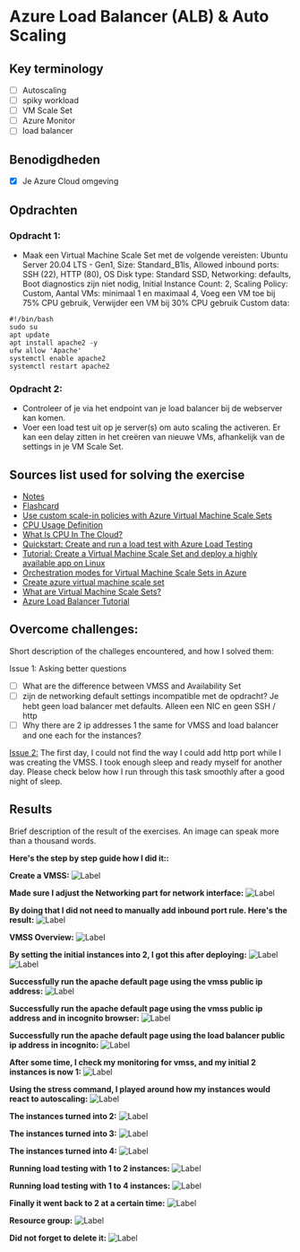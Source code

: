 # Azure Load Balancer (ALB) & Auto Scaling

## Key terminology

- [ ] Autoscaling
- [ ] spiky workload
- [ ] VM Scale Set
- [ ] Azure Monitor
- [ ] load balancer

## Benodigdheden

- [x] Je Azure Cloud omgeving

## Opdrachten

### Opdracht 1:

- Maak een Virtual Machine Scale Set met de volgende vereisten: Ubuntu Server 20.04 LTS - Gen1, Size: Standard_B1ls, Allowed inbound ports: SSH (22), HTTP (80), OS Disk type: Standard SSD, Networking: defaults, Boot diagnostics zijn niet nodig, Initial Instance Count: 2, Scaling Policy: Custom, Aantal VMs: minimaal 1 en maximaal 4, Voeg een VM toe bij 75% CPU gebruik, Verwijder een VM bij 30% CPU gebruik Custom data:

```
#!/bin/bash
sudo su
apt update
apt install apache2 -y
ufw allow 'Apache'
systemctl enable apache2
systemctl restart apache2
```

### Opdracht 2:

- Controleer of je via het endpoint van je load balancer bij de webserver kan komen.
- Voer een load test uit op je server(s) om auto scaling the activeren. Er kan een delay zitten in het creëren van nieuwe VMs, afhankelijk van de settings in je VM Scale Set.

## Sources list used for solving the exercise

- [Notes](https://drive.google.com/drive/folders/1CSe6Ot_T9tnaY3qcUCGhXI_3_SjTiFDq)
- [Flashcard](https://quizlet.com/642919545/az-104-improve-application-scalability-and-resiliency-by-using-azure-load-balancer-flash-cards/)
- [Use custom scale-in policies with Azure Virtual Machine Scale Sets](https://learn.microsoft.com/en-us/azure/virtual-machine-scale-sets/virtual-machine-scale-sets-scale-in-policy)
- [CPU Usage Definition](https://www.solarwinds.com/resources/it-glossary/what-is-cpu#:~:text=CPU%20utilization%20indicates%20the%20amount,various%20programs%20on%20a%20computer.)
- [What Is CPU In The Cloud?](https://blogs.vmware.com/cloudhealth/what-is-cpu/)
- [Quickstart: Create and run a load test with Azure Load Testing](https://learn.microsoft.com/en-us/azure/load-testing/quickstart-create-and-run-load-test)
- [Tutorial: Create a Virtual Machine Scale Set and deploy a highly available app on Linux](https://learn.microsoft.com/en-us/azure/virtual-machines/linux/tutorial-create-vmss)
- [Orchestration modes for Virtual Machine Scale Sets in Azure](https://learn.microsoft.com/en-us/azure/virtual-machine-scale-sets/virtual-machine-scale-sets-orchestration-modes)
- [Create azure virtual machine scale set](https://www.youtube.com/watch?v=Y_STYgRQyAE)
- [What are Virtual Machine Scale Sets?](https://learn.microsoft.com/en-us/azure/virtual-machine-scale-sets/overview)
- [Azure Load Balancer Tutorial](https://www.youtube.com/watch?v=T7XU6Lz8lJw)

## Overcome challenges:

Short description of the challeges encountered, and how I solved them:

Issue 1: Asking better questions

- [ ] What are the difference between VMSS and Availability Set
- [ ] zijn de networking default settings incompatible met de opdracht? Je hebt geen load balancer met defaults. Alleen een NIC en geen SSH / http
- [ ] Why there are 2 ip addresses 1 the same for VMSS and load balancer and one each for the instances?

[Issue 2:](https://github.com/techgrounds/techgrounds-anj-dtmr/blob/main/00_includes/week-5-includes/az-11-issue2.png) The first day, I could not find the way I could add http port while I was creating the VMSS. I took enough sleep and ready myself for another day. Please check below how I run through this task smoothly after a good night of sleep.

## Results

Brief description of the result of the exercises. An image can speak more than a thousand words.

**Here's the step by step guide how I did it::**

**Create a VMSS:**
![Label](https://github.com/techgrounds/techgrounds-anj-dtmr/blob/main/00_includes/week-5-includes/az-11-createvmss.png)

**Made sure I adjust the Networking part for network interface:**
![Label](https://github.com/techgrounds/techgrounds-anj-dtmr/blob/main/00_includes/week-5-includes/az-11-create-nic.png)

**By doing that I did not need to manually add inbound port rule. Here's the result:**
![Label](https://github.com/techgrounds/techgrounds-anj-dtmr/blob/main/00_includes/week-5-includes/az-11-create-net.png)

**VMSS Overview:**
![Label](https://github.com/techgrounds/techgrounds-anj-dtmr/blob/main/00_includes/week-5-includes/az-11-vmss-overview.png)

**By setting the initial instances into 2, I got this after deploying:**
![Label](https://github.com/techgrounds/techgrounds-anj-dtmr/blob/main/00_includes/week-5-includes/az-11-initial-instances.png)
![Label](https://github.com/techgrounds/techgrounds-anj-dtmr/blob/main/00_includes/week-5-includes/az-11-create-inst.png)

**Successfully run the apache default page using the vmss public ip address:**
![Label](https://github.com/techgrounds/techgrounds-anj-dtmr/blob/main/00_includes/week-5-includes/az-11-apache.png)

**Successfully run the apache default page using the vmss public ip address and in incognito browser:**
![Label](https://github.com/techgrounds/techgrounds-anj-dtmr/blob/main/00_includes/week-5-includes/az-11-incognito.png)

**Successfully run the apache default page using the load balancer public ip address in incognito:**
![Label](https://github.com/techgrounds/techgrounds-anj-dtmr/blob/main/00_includes/week-5-includes/az-11-lb-pubip.png)

**After some time, I check my monitoring for vmss, and my initial 2 instances is now 1:**
![Label](https://github.com/techgrounds/techgrounds-anj-dtmr/blob/main/00_includes/week-5-includes/az-11-monitor.png)

**Using the stress command, I played around how my instances would react to autoscaling:**
![Label](https://github.com/techgrounds/techgrounds-anj-dtmr/blob/main/00_includes/week-5-includes/az-11-stress.png)

**The instances turned into 2:**
![Label](https://github.com/techgrounds/techgrounds-anj-dtmr/blob/main/00_includes/week-5-includes/az-11-scale2.png)


**The instances turned into 3:**
![Label](https://github.com/techgrounds/techgrounds-anj-dtmr/blob/main/00_includes/week-5-includes/az-11-scale3.png)

**The instances turned into 4:**
![Label](https://github.com/techgrounds/techgrounds-anj-dtmr/blob/main/00_includes/week-5-includes/az-11-scale4.png)

**Running load testing with 1 to 2 instances:**
![Label](https://github.com/techgrounds/techgrounds-anj-dtmr/blob/main/00_includes/week-5-includes/az-11-test.png)

**Running load testing with 1 to 4 instances:**
![Label](https://github.com/techgrounds/techgrounds-anj-dtmr/blob/main/00_includes/week-5-includes/az-11-testrun.png)

**Finally it went back to 2 at a certain time:**
![Label](https://github.com/techgrounds/techgrounds-anj-dtmr/blob/main/00_includes/week-5-includes/az-11-back22.png)

**Resource group:**
![Label](https://github.com/techgrounds/techgrounds-anj-dtmr/blob/main/00_includes/week-5-includes/az-11-rsc-grp.png)

**Did not forget to delete it:**
![Label](https://github.com/techgrounds/techgrounds-anj-dtmr/blob/main/00_includes/week-5-includes/az-11-delete.png)
